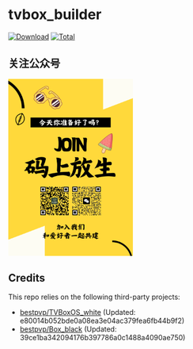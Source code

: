 # tvbox_builder
[![Download](https://img.shields.io/github/v/release/bestpvp/tvbox_builder?color=orange&logoColor=orange&label=Download&logo=DocuSign)](https://github.com/bestpvp/tvbox_builder/releases/latest) 
[![Total](https://shields.io/github/downloads/bestpvp/tvbox_builder/total?logo=Bookmeter&label=Counts&logoColor=yellow&color=yellow)](https://github.com/bestpvp/tvbox_builder/releases)

## 关注公众号
<img src=./join.PNG style="width:50%;" />

## Credits
This repo relies on the following third-party projects:
- [bestpvp/TVBoxOS_white](https://github.com/bestpvp/TVBoxOS_white) (Updated: e80014b052bde0a08ea3e04ac379fea6fb44b9f2)
- [bestpvp/Box_black](https://github.com/bestpvp/Box_black) (Updated: 39ce1ba342094176b397786a0c1488a4090ae750)
